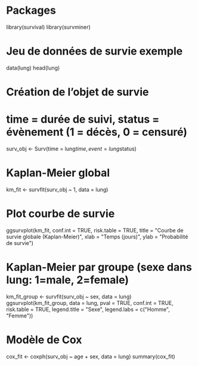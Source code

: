 # Packages
library(survival)
library(survminer)

# Jeu de données de survie exemple
data(lung)
head(lung)

# Création de l’objet de survie
# time = durée de suivi, status = évènement (1 = décès, 0 = censuré)
surv_obj <- Surv(time = lung$time, event = lung$status)

# Kaplan-Meier global
km_fit <- survfit(surv_obj ~ 1, data = lung)

# Plot courbe de survie
ggsurvplot(km_fit, conf.int = TRUE, risk.table = TRUE,
           title = "Courbe de survie globale (Kaplan-Meier)",
           xlab = "Temps (jours)", ylab = "Probabilité de survie")

# Kaplan-Meier par groupe (sexe dans lung: 1=male, 2=female)
km_fit_group <- survfit(surv_obj ~ sex, data = lung)
ggsurvplot(km_fit_group, data = lung, pval = TRUE, conf.int = TRUE,
           risk.table = TRUE, legend.title = "Sexe",
           legend.labs = c("Homme", "Femme"))

# Modèle de Cox
cox_fit <- coxph(surv_obj ~ age + sex, data = lung)
summary(cox_fit)





